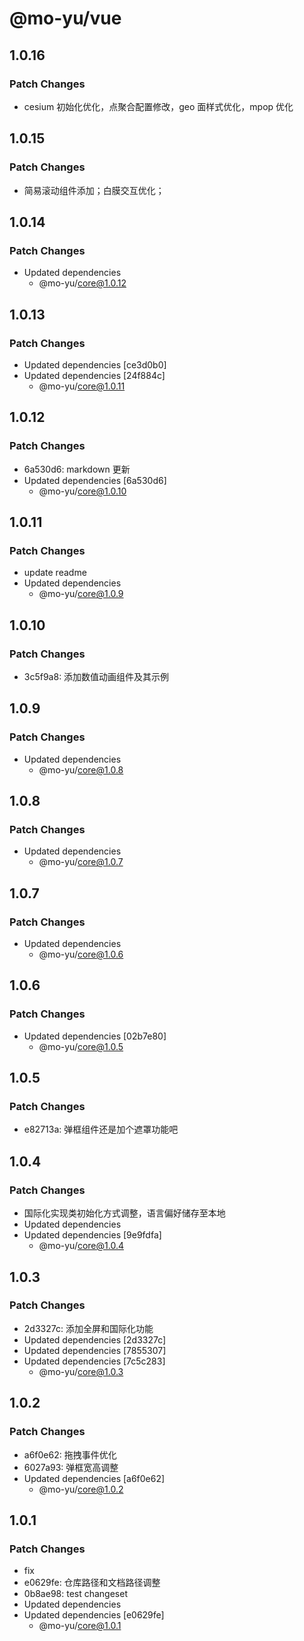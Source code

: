 # @mo-yu/vue

## 1.0.16

### Patch Changes

- cesium 初始化优化，点聚合配置修改，geo 面样式优化，mpop 优化

## 1.0.15

### Patch Changes

- 简易滚动组件添加；白膜交互优化；

## 1.0.14

### Patch Changes

- Updated dependencies
  - @mo-yu/core@1.0.12

## 1.0.13

### Patch Changes

- Updated dependencies [ce3d0b0]
- Updated dependencies [24f884c]
  - @mo-yu/core@1.0.11

## 1.0.12

### Patch Changes

- 6a530d6: markdown 更新
- Updated dependencies [6a530d6]
  - @mo-yu/core@1.0.10

## 1.0.11

### Patch Changes

- update readme
- Updated dependencies
  - @mo-yu/core@1.0.9

## 1.0.10

### Patch Changes

- 3c5f9a8: 添加数值动画组件及其示例

## 1.0.9

### Patch Changes

- Updated dependencies
  - @mo-yu/core@1.0.8

## 1.0.8

### Patch Changes

- Updated dependencies
  - @mo-yu/core@1.0.7

## 1.0.7

### Patch Changes

- Updated dependencies
  - @mo-yu/core@1.0.6

## 1.0.6

### Patch Changes

- Updated dependencies [02b7e80]
  - @mo-yu/core@1.0.5

## 1.0.5

### Patch Changes

- e82713a: 弹框组件还是加个遮罩功能吧

## 1.0.4

### Patch Changes

- 国际化实现类初始化方式调整，语言偏好储存至本地
- Updated dependencies
- Updated dependencies [9e9fdfa]
  - @mo-yu/core@1.0.4

## 1.0.3

### Patch Changes

- 2d3327c: 添加全屏和国际化功能
- Updated dependencies [2d3327c]
- Updated dependencies [7855307]
- Updated dependencies [7c5c283]
  - @mo-yu/core@1.0.3

## 1.0.2

### Patch Changes

- a6f0e62: 拖拽事件优化
- 6027a93: 弹框宽高调整
- Updated dependencies [a6f0e62]
  - @mo-yu/core@1.0.2

## 1.0.1

### Patch Changes

- fix
- e0629fe: 仓库路径和文档路径调整
- 0b8ae98: test changeset
- Updated dependencies
- Updated dependencies [e0629fe]
  - @mo-yu/core@1.0.1
